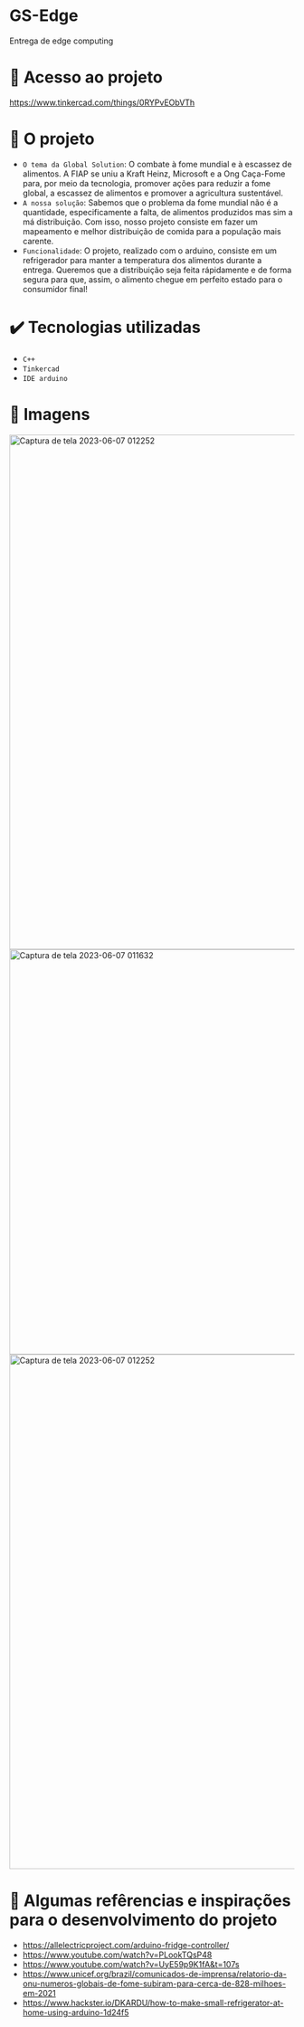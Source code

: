 # GS-Edge
Entrega de edge computing


# 📁 Acesso ao projeto
https://www.tinkercad.com/things/0RYPvEObVTh

# 🔨 O projeto

- `O tema da Global Solution`: O combate à fome mundial e à escassez de alimentos. A FIAP se uniu a Kraft  Heinz, Microsoft e a Ong Caça-Fome para, por meio da tecnologia, promover ações para reduzir a fome global, a escassez de alimentos e promover a agricultura  sustentável.
- `A nossa solução`: Sabemos que o problema da fome mundial não é a quantidade, especificamente a falta, de alimentos produzidos mas sim a má distribuição. Com isso, nosso projeto consiste em fazer um mapeamento e melhor distribuição de comida para a população mais carente.
- `Funcionalidade`: O projeto, realizado com o arduino, consiste em um refrigerador para manter a temperatura dos alimentos durante a entrega. Queremos que a distribuição seja feita rápidamente e de forma segura para que, assim, o alimento chegue em perfeito estado para o consumidor final! 

# ✔️ Tecnologias utilizadas

- ``C++``
- ``Tinkercad``
- ``IDE arduino``

# 🪩 Imagens
<img width="910" alt="Captura de tela 2023-06-07 012252" src="https://github.com/LivNS/GS-Edge/assets/118857876/90ca1111-092f-4697-ab59-c5d424d21877">

<img width="716" alt="Captura de tela 2023-06-07 011632" src="https://github.com/LivNS/GS-Edge/assets/118857876/8a3fb257-2cd1-489c-88d0-e69a442c74bf">

<img width="910" alt="Captura de tela 2023-06-07 012252" src="https://github.com/LivNS/GS-Edge/assets/118857876/0900ece0-bec3-44dc-a507-37ab25057113">


# 📱 Algumas refêrencias e inspirações para o desenvolvimento do projeto

- https://allelectricproject.com/arduino-fridge-controller/
- https://www.youtube.com/watch?v=PLookTQsP48
- https://www.youtube.com/watch?v=UyE59p9K1fA&t=107s
- https://www.unicef.org/brazil/comunicados-de-imprensa/relatorio-da-onu-numeros-globais-de-fome-subiram-para-cerca-de-828-milhoes-em-2021
- https://www.hackster.io/DKARDU/how-to-make-small-refrigerator-at-home-using-arduino-1d24f5


